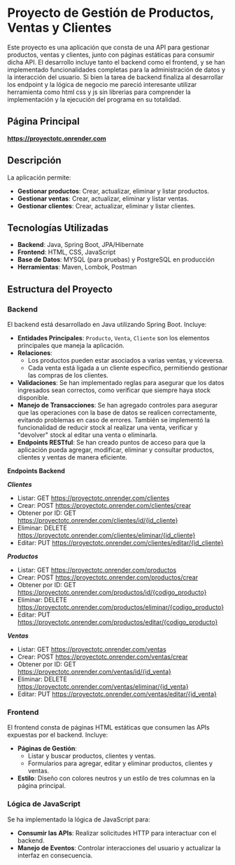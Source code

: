 # Proyecto de Gestión de Productos, Ventas y Clientes

Este proyecto es una aplicación que consta de una API para gestionar productos, ventas y clientes, junto con páginas estáticas para consumir dicha API. El desarrollo incluye tanto el backend como el frontend, y se han implementado funcionalidades completas para la administración de datos y la interacción del usuario. Si bien la tarea de backend finaliza al desarrollar los endpoint y la lógica de negocio me pareció interesante utilizar herramienta como html css y js sin librerias para comprender la implementación y la ejecución del programa en su totalidad.

## Página Principal

**https://proyectotc.onrender.com**

## Descripción

La aplicación permite:

- **Gestionar productos**: Crear, actualizar, eliminar y listar productos.
- **Gestionar ventas**: Crear, actualizar, eliminar y listar ventas.
- **Gestionar clientes**: Crear, actualizar, eliminar y listar clientes.

## Tecnologías Utilizadas

- **Backend**: Java, Spring Boot, JPA/Hibernate
- **Frontend**: HTML, CSS, JavaScript
- **Base de Datos**: MYSQL (para pruebas) y PostgreSQL en producción
- **Herramientas**: Maven, Lombok, Postman

## Estructura del Proyecto

### Backend

El backend está desarrollado en Java utilizando Spring Boot. Incluye:

- **Entidades Principales**: `Producto`, `Venta`, `Cliente` son los elementos principales que maneja la aplicación.
- **Relaciones**: 
  - Los productos pueden estar asociados a varias ventas, y viceversa.
  - Cada venta está ligada a un cliente específico, permitiendo gestionar las compras de los clientes.
- **Validaciones**: Se han implementado reglas para asegurar que los datos ingresados sean correctos, como verificar que siempre haya stock disponible. 
- **Manejo de Transacciones**: Se han agregado controles para asegurar que las operaciones con la base de datos se realicen correctamente, evitando problemas en caso de errores. También se implementó la funcionalidad de reducir stock al realizar una venta, verificar y "devolver" stock al editar una venta o eliminarla.
- **Endpoints RESTful**: Se han creado puntos de acceso para que la aplicación pueda agregar, modificar, eliminar y consultar productos, clientes y ventas de manera eficiente.

**Endpoints Backend**

***Clientes***

- Listar: GET https://proyectotc.onrender.com/clientes
- Crear: POST https://proyectotc.onrender.com/clientes/crear
- Obtener por ID: GET https://proyectotc.onrender.com/clientes/id/{id_cliente}
- Eliminar: DELETE https://proyectotc.onrender.com/clientes/eliminar/{id_cliente}
- Editar: PUT https://proyectotc.onrender.com/clientes/editar/{id_cliente}

***Productos***

- Listar: GET https://proyectotc.onrender.com/productos
- Crear: POST https://proyectotc.onrender.com/productos/crear
- Obtener por ID: GET https://proyectotc.onrender.com/productos/id/{codigo_producto}
- Eliminar: DELETE https://proyectotc.onrender.com/productos/eliminar/{codigo_producto}
- Editar: PUT https://proyectotc.onrender.com/productos/editar/{codigo_producto}

***Ventas***

- Listar: GET https://proyectotc.onrender.com/ventas
- Crear: POST https://proyectotc.onrender.com/ventas/crear
- Obtener por ID: GET https://proyectotc.onrender.com/ventas/id/{id_venta}
- Eliminar: DELETE https://proyectotc.onrender.com/ventas/eliminar/{id_venta}
- Editar: PUT https://proyectotc.onrender.com/ventas/editar/{id_venta}


### Frontend

El frontend consta de páginas HTML estáticas que consumen las APIs expuestas por el backend. Incluye:

- **Páginas de Gestión**: 
  - Listar y buscar productos, clientes y ventas.
  - Formularios para agregar, editar y eliminar productos, clientes y ventas.
- **Estilo**: Diseño con colores neutros y un estilo de tres columnas en la página principal.

### Lógica de JavaScript

Se ha implementado la lógica de JavaScript para:

- **Consumir las APIs**: Realizar solicitudes HTTP para interactuar con el backend.
- **Manejo de Eventos**: Controlar interacciones del usuario y actualizar la interfaz en consecuencia.


